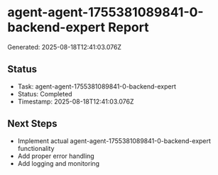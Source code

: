 # agent-agent-1755381089841-0-backend-expert Report

Generated: 2025-08-18T12:41:03.076Z

## Status
- Task: agent-agent-1755381089841-0-backend-expert
- Status: Completed
- Timestamp: 2025-08-18T12:41:03.076Z

## Next Steps
- Implement actual agent-agent-1755381089841-0-backend-expert functionality
- Add proper error handling
- Add logging and monitoring
